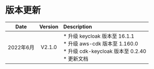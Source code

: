 # 版本更新

|     Date     | Version | Description                    |
| ------------ | :---------: | :------------------------------ |
| 2022年6月 | V2.1.0 |  * 升级 keycloak 版本至 16.1.1 <br> * 升级 aws-cdk 版本至 1.160.0 <br> * 升级 cdk-keycloak 版本至 0.2.40 <br> * 更新文档|

